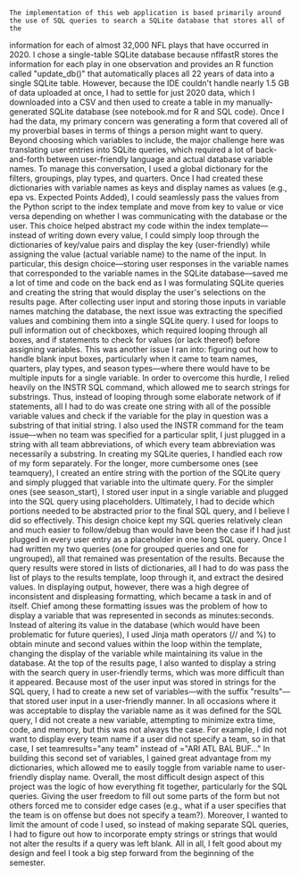     The implementation of this web application is based primarily around the use of SQL queries to search a SQLite database that stores all of the
information for each of almost 32,000 NFL plays that have occurred in 2020. I chose a single-table SQLite database because nflfastR stores the information
for each play in one observation and provides an R function called "update_db()" that automatically places all 22 years of data into a single
SQLite table. However, because the IDE couldn't handle nearly 1.5 GB of data uploaded at once, I had to settle for just 2020 data, which I downloaded into
a CSV and then used to create a table in my manually-generated SQLite database (see notebook.md for R and SQL code).
    Once I had the data, my primary concern was generating a form that covered all of my proverbial bases in terms of things a person might want to query.
Beyond choosing which variables to include, the major challenge here was translating user entries into SQLite queries, which required a lot of back-and-forth
between user-friendly language and actual database variable names. To manage this conversation, I used a global dictionary for the filters, groupings, play types,
and quarters. Once I had created these dictionaries with variable names as keys and display names as values (e.g., epa vs. Expected Points Added), I could
seamlessly pass the values from  the Python script to the index template and move from key to value or vice versa depending on whether I was communicating with
the database or the user. This choice helped abstract my code within the index template––instead of writing down every value, I could simply loop through the
dictionaries of key/value pairs and display the key (user-friendly) while assigning the value (actual variable name) to the name of the input. In particular,
this design choice––storing user responses in the variable names that corresponded to the variable names in the SQLite database––saved me a lot of time and
code on the back end as I was formulating SQLite queries and creating the string that would display the user's selections on the results page.
    After collecting user input and storing those inputs in variable names matching the database, the next issue was extracting the specified values and
combining them into a single SQLite query. I used for loops to pull information out of checkboxes, which required looping through all boxes, and if statements
to check for values (or lack thereof) before assigning variables. This was another issue I ran into: figuring out how to handle blank input boxes, particularly
when it came to team names, quarters, play types, and season types––where there would have to be multiple inputs for a single variable. In order to
overcome this hurdle, I relied heavily on the INSTR SQL command, which allowed me to search strings for substrings. Thus, instead of looping through some
elaborate network of if statements, all I had to do was create one string with all of the possible variable values and check if the variable for the play in
question was a substring of that initial string. I also used the INSTR command for the team issue––when no team was specified for a particular split, I just
plugged in a string with all team abbreviations, of which every team abbreviation was necessarily a substring.
    In creating my SQLite queries, I handled each row of my form separately. For the longer, more cumbersome ones (see teamquery), I created an entire string
with the portion of the SQLite query and simply plugged that variable into the ultimate query. For the simpler ones (see season_start), I stored user
input in a single variable and plugged into the SQL query using placeholders. Ultimately, I had to decide which portions needed to be abstracted prior to the
final SQL query, and I believe I did so effectively. This design choice kept my SQL queries relatively clean and much easier to follow/debug than would have
been the case if I had just plugged in every user entry as a placeholder in one long SQL query.
    Once I had written my two queries (one for grouped queries and one for ungrouped), all that remained was presentation of the results. Because the query
results were stored in lists of dictionaries, all I had to do was pass the list of plays to the results template, loop through it, and extract the desired values.
In displaying output, however, there was a high degree of inconsistent and displeasing formatting, which became a task in and of itself. Chief among these
formatting issues was the problem of how to display a variable that was represented in seconds as minutes:seconds. Instead of altering its value in the
database (which would have been problematic for future queries), I used Jinja math operators (// and %) to obtain minute and second values within the loop
within the template, changing the display of the variable while maintaining its value in the database.
    At the top of the results page, I also wanted to display a string with the search query in user-friendly terms, which was more difficult than it appeared.
Because most of the user input was stored in strings for the SQL query, I had to create a new set of variables––with the suffix "results"––that stored user
input in a user-friendly manner. In all occasions where it was acceptable to display the variable name as it was defined for the SQL query, I did not create
a new variable, attempting to minimize extra time, code, and memory, but this was not always the case. For example, I did not want to display every team name
if a user did not specify a team, so in that case, I set teamresults="any team" instead of ="ARI ATL BAL BUF..." In building this second set of variables, I
gained great advantage from my dictionaries, which allowed me to easily toggle from variable name to user-friendly display name.
    Overall, the most difficult design aspect of this project was the logic of how everything fit together, particularly for the SQL queries. Giving the user
freedom to fill out some parts of the form but not others forced me to consider edge cases (e.g., what if a user specifies that the team is on offense but
does not specify a team?). Moreover, I wanted to limit the amount of code I used, so instead of making separate SQL queries, I had to figure out how to
incorporate empty strings or strings that would not alter the results if a query was left blank. All in all, I felt good about my design and feel I took
a big step forward from the beginning of the semester.